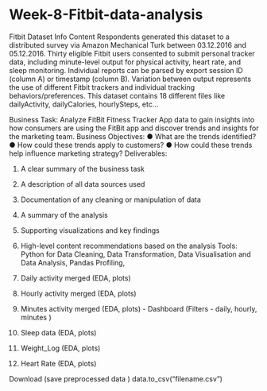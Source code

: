 # Week-8-Fitbit-data-analysis
Fitbit Dataset Info
Content
Respondents generated this dataset to a distributed survey via Amazon Mechanical Turk between 03.12.2016 and 05.12.2016. Thirty eligible Fitbit users consented to submit personal tracker data, including minute-level output for physical activity, heart rate, and sleep monitoring. Individual reports can be parsed by export session ID (column A) or timestamp (column B). Variation between output represents the use of different Fitbit trackers and individual tracking behaviors/preferences. 
This dataset contains 18 different files like dailyActivity, dailyCalories, hourlySteps, etc…

Business Task:
Analyze FitBit Fitness Tracker App data to gain insights into how consumers are using the FitBit app and discover trends and insights for the marketing team.
Business Objectives:
●	What are the trends identified?
●	How could these trends apply to customers?
●	How could these trends help influence marketing strategy?
Deliverables:
1.	A clear summary of the business task
2.	A description of all data sources used
3.	Documentation of any cleaning or manipulation of data
4.	A summary of the analysis
5.	Supporting visualizations and key findings
6.	High-level content recommendations based on the analysis
Tools:
Python for Data Cleaning, Data Transformation, Data Visualisation and Data Analysis,
Pandas Profiling, 

1.	Daily activity merged (EDA, plots)
2.	Hourly activity merged (EDA, plots)
3.	Minutes activity merged (EDA, plots) - Dashboard (Filters - daily, hourly, minutes )
4.	Sleep data (EDA, plots)
5.	Weight_Log (EDA, plots)
6.	Heart Rate (EDA, plots)


Download (save preprocessed data ) 
data.to_csv(“filename.csv”)


